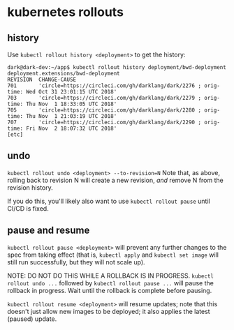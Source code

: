 kubernetes rollouts
===================

## history
Use `kubectl rollout history <deployment>` to get
the history:

```
dark@dark-dev:~/app$ kubectl rollout history deployment/bwd-deployment
deployment.extensions/bwd-deployment 
REVISION  CHANGE-CAUSE
701       'circle=https://circleci.com/gh/darklang/dark/2276 ; orig-time: Wed Oct 31 23:01:15 UTC 2018'
703       'circle=https://circleci.com/gh/darklang/dark/2279 ; orig-time: Thu Nov  1 18:33:05 UTC 2018'
705       'circle=https://circleci.com/gh/darklang/dark/2280 ; orig-time: Thu Nov  1 21:03:19 UTC 2018'
707       'circle=https://circleci.com/gh/darklang/dark/2290 ; orig-time: Fri Nov  2 18:07:32 UTC 2018'
[etc]
```

## undo
`kubectl rollout undo <deployment> --to-revision=N`
Note that, as above, rolling back to revision N will create a new revision,
_and_ remove N from the revision history.

If you do this, you'll likely also want to use `kubectl rollout pause` until
CI/CD is fixed.

## pause and resume
`kubectl rollout pause <deployment>` will prevent any further changes to the
spec from taking effect (that is, `kubectl apply` and `kubectl set image` will
still run successfully, but they will not scale up).

NOTE: DO NOT DO THIS WHILE A ROLLBACK IS IN PROGRESS. `kubectl rollout undo ...`
followed by `kubectl rollout pause ...` will pause the rollback in progress.
Wait until the rollback is complete before pausing.

`kubectl rollout resume <deployment>` will resume updates; note that this
doesn't just allow new images to be deployed; it also applies the latest
(paused) update.
